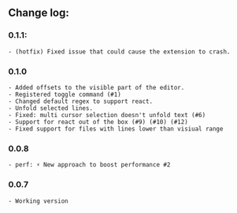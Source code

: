 ## Change log:

### 0.1.1:
    - (hotfix) Fixed issue that could cause the extension to crash.

### 0.1.0
    - Added offsets to the visible part of the editor.
    - Registered toggle command (#1)
    - Changed default regex to support react.
    - Unfold selected lines.
    - Fixed: multi cursor selection doesn't unfold text (#6)
    - Support for react out of the box (#9) (#10) (#12)
    - Fixed support for files with lines lower than visiual range

### 0.0.8
    - perf: ⚡ New approach to boost performance #2

### 0.0.7
    - Working version